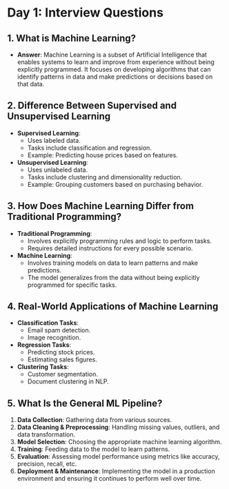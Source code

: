 # Day 1: Interview Questions

## 1. What is Machine Learning?
- **Answer**: Machine Learning is a subset of Artificial Intelligence that enables systems to learn and improve from experience without being explicitly programmed. It focuses on developing algorithms that can identify patterns in data and make predictions or decisions based on that data.

## 2. Difference Between Supervised and Unsupervised Learning
- **Supervised Learning**:
  - Uses labeled data.
  - Tasks include classification and regression.
  - Example: Predicting house prices based on features.
- **Unsupervised Learning**:
  - Uses unlabeled data.
  - Tasks include clustering and dimensionality reduction.
  - Example: Grouping customers based on purchasing behavior.

## 3. How Does Machine Learning Differ from Traditional Programming?
- **Traditional Programming**:
  - Involves explicitly programming rules and logic to perform tasks.
  - Requires detailed instructions for every possible scenario.
- **Machine Learning**:
  - Involves training models on data to learn patterns and make predictions.
  - The model generalizes from the data without being explicitly programmed for specific tasks.

## 4. Real-World Applications of Machine Learning
- **Classification Tasks**:
  - Email spam detection.
  - Image recognition.
- **Regression Tasks**:
  - Predicting stock prices.
  - Estimating sales figures.
- **Clustering Tasks**:
  - Customer segmentation.
  - Document clustering in NLP.

## 5. What Is the General ML Pipeline?
1. **Data Collection**: Gathering data from various sources.
2. **Data Cleaning & Preprocessing**: Handling missing values, outliers, and data transformation.
3. **Model Selection**: Choosing the appropriate machine learning algorithm.
4. **Training**: Feeding data to the model to learn patterns.
5. **Evaluation**: Assessing model performance using metrics like accuracy, precision, recall, etc.
6. **Deployment & Maintenance**: Implementing the model in a production environment and ensuring it continues to perform well over time.
